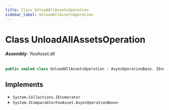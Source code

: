 ```yaml
---
title: Class UnloadAllAssetsOperation
sidebar_label: UnloadAllAssetsOperation
---
```

# Class UnloadAllAssetsOperation


###### **Assembly**: YooAsset.dll

```csharp title="Declaration"
public sealed class UnloadAllAssetsOperation : AsyncOperationBase, IEnumerator, IComparable<AsyncOperationBase>
```

## Implements

* `System.Collections.IEnumerator`
* `System.IComparable<YooAsset.AsyncOperationBase>`
